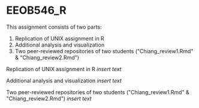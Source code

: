 # EEOB546_R

This assignment consists of two parts: 
1. Replication of UNIX assignment in R
2. Additional analysis and visualization
3. Two peer-reviewed repositories of two students ("Chiang_review1.Rmd" & "Chiang_review2.Rmd")


Replication of UNIX assignment in R
*insert text*

Additional analysis and visualization
*insert text*

Two peer-reviewed repositories of two students ("Chiang_review1.Rmd" & "Chiang_review2.Rmd")
*insert text*